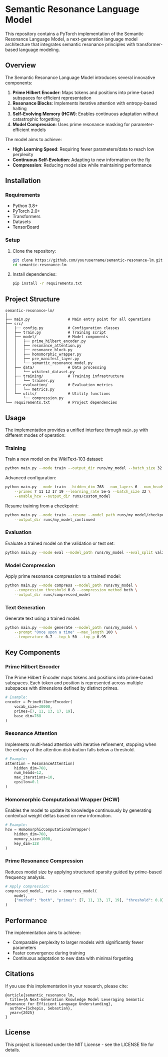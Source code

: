 # Semantic Resonance Language Model

This repository contains a PyTorch implementation of the Semantic Resonance Language Model, a next-generation language model architecture that integrates semantic resonance principles with transformer-based language modeling.

## Overview

The Semantic Resonance Language Model introduces several innovative components:

1. **Prime Hilbert Encoder**: Maps tokens and positions into prime-based subspaces for efficient representation
2. **Resonance Blocks**: Implements iterative attention with entropy-based halting
3. **Self-Evolving Memory (HCW)**: Enables continuous adaptation without catastrophic forgetting
4. **Model Compression**: Uses prime resonance masking for parameter-efficient models

The model aims to achieve:
- **High Learning Speed**: Requiring fewer parameters/data to reach low perplexity
- **Continuous Self-Evolution**: Adapting to new information on the fly
- **Compression**: Reducing model size while maintaining performance

## Installation

### Requirements

- Python 3.8+
- PyTorch 2.0+
- Transformers
- Datasets
- TensorBoard

### Setup

1. Clone the repository:
   ```bash
   git clone https://github.com/yourusername/semantic-resonance-lm.git
   cd semantic-resonance-lm
   ```

2. Install dependencies:
   ```bash
   pip install -r requirements.txt
   ```

## Project Structure

```
semantic-resonance-lm/
│
├── main.py                 # Main entry point for all operations
├── src/
│   ├── config.py           # Configuration classes
│   ├── train.py            # Training script
│   ├── model/              # Model components
│   │   ├── prime_hilbert_encoder.py
│   │   ├── resonance_attention.py
│   │   ├── resonance_block.py
│   │   ├── homomorphic_wrapper.py
│   │   ├── pre_manifest_layer.py
│   │   └── semantic_resonance_model.py
│   ├── data/               # Data processing
│   │   └── wikitext_dataset.py
│   ├── training/           # Training infrastructure
│   │   └── trainer.py
│   ├── evaluation/         # Evaluation metrics
│   │   └── metrics.py
│   └── utils/              # Utility functions
│       └── compression.py
└── requirements.txt        # Project dependencies
```

## Usage

The implementation provides a unified interface through `main.py` with different modes of operation:

### Training

Train a new model on the WikiText-103 dataset:

```bash
python main.py --mode train --output_dir runs/my_model --batch_size 32 --max_epochs 10
```

Advanced configuration:

```bash
python main.py --mode train --hidden_dim 768 --num_layers 6 --num_heads 12 \
    --primes 7 11 13 17 19 --learning_rate 5e-5 --batch_size 32 \
    --enable_hcw --output_dir runs/custom_model
```

Resume training from a checkpoint:

```bash
python main.py --mode train --resume --model_path runs/my_model/checkpoints/best_model.pt \
    --output_dir runs/my_model_continued
```

### Evaluation

Evaluate a trained model on the validation or test set:

```bash
python main.py --mode eval --model_path runs/my_model --eval_split validation
```

### Model Compression

Apply prime resonance compression to a trained model:

```bash
python main.py --mode compress --model_path runs/my_model \
    --compression_threshold 0.8 --compression_method both \
    --output_dir runs/compressed_model
```

### Text Generation

Generate text using a trained model:

```bash
python main.py --mode generate --model_path runs/my_model \
    --prompt "Once upon a time" --max_length 100 \
    --temperature 0.7 --top_k 50 --top_p 0.95
```

## Key Components

### Prime Hilbert Encoder

The Prime Hilbert Encoder maps tokens and positions into prime-based subspaces. Each token and position is represented across multiple subspaces with dimensions defined by distinct primes.

```python
# Example:
encoder = PrimeHilbertEncoder(
    vocab_size=30000,
    primes=[7, 11, 13, 17, 19],
    base_dim=768
)
```

### Resonance Attention

Implements multi-head attention with iterative refinement, stopping when the entropy of the attention distribution falls below a threshold.

```python
# Example:
attention = ResonanceAttention(
    hidden_dim=768,
    num_heads=12,
    max_iterations=10,
    epsilon=0.1
)
```

### Homomorphic Computational Wrapper (HCW)

Enables the model to update its knowledge continuously by generating contextual weight deltas based on new information.

```python
# Example:
hcw = HomomorphicComputationalWrapper(
    hidden_dim=768,
    memory_size=1000,
    key_dim=128
)
```

### Prime Resonance Compression

Reduces model size by applying structured sparsity guided by prime-based frequency analysis.

```python
# Apply compression:
compressed_model, ratio = compress_model(
    model,
    {"method": "both", "primes": [7, 11, 13, 17, 19], "threshold": 0.8}
)
```

## Performance

The implementation aims to achieve:

- Comparable perplexity to larger models with significantly fewer parameters
- Faster convergence during training
- Continuous adaptation to new data with minimal forgetting

## Citations

If you use this implementation in your research, please cite:

```
@article{semantic_resonance_lm,
  title={A Next-Generation Knowledge Model Leveraging Semantic Resonance for Efficient Language Understanding},
  author={Schepis, Sebastian},
  year={2025}
}
```

## License

This project is licensed under the MIT License - see the LICENSE file for details.